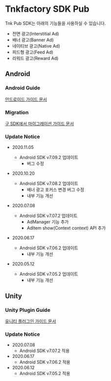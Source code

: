 # Tnkfactory SDK Pub

Tnk Pub SDK는 아래의 기능들을 사용하실 수 있습니다.

* 전면 광고(Interstitial Ad)
* 배너 광고(Banner Ad)
* 네이티브 광고(Native Ad)
* 피드형 광고(Feed Ad)
* 리워드 광고(Reward Ad)

## Android

### Android Guide

[안드로이드 가이드 문서](./Android_Guide.md)

### Migration

[구 SDK에서 마이그레이션 가이드 문서](./Migration_Guide.md)

### Update Notice

* 2020.11.05
  * Android SDK v7.09.2 업데이트
    * 버그 수정

* 2020.10.20
  * Android SDK v7.08.2 업데이트
    * 배너 광고 포커스 변경 버그 수정
    * 내부 기능 개선

* 2020.07.08
  * Android SDK v7.07.2 업데이트
    * AdManager 기능 추가
    * AdItem show(Context context) API 추가
* 2020.06.17
  * Android SDK v7.06.2 업데이트
    * 내부 기능 개선
* 2020.05.12
  * Android SDK v7.05.2 업데이트
    * 내부 기능 개선



## Unity

### Unity Plugin Guide

[유니티 플러그인 가이드 문서](./Unity_Plugin_Guide.md)

### Update Notice

* 2020.07.08
  * Android SDK v7.07.2 적용
* 2020.06.17
  * Android SDK v7.06.2 적용
* 2020.06.12
  * Android SDK v7.05.2 적용



